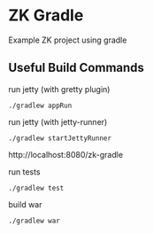 # ZK Gradle

Example ZK project using gradle

## Useful Build Commands

run jetty (with gretty plugin)
```
./gradlew appRun
```
run jetty (with jetty-runner)
```
./gradlew startJettyRunner
```
http://localhost:8080/zk-gradle

run tests
```
./gradlew test
```

build war
```
./gradlew war
```